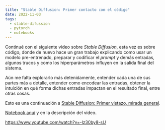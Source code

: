 ```yaml
---
title: "Stable Diffusion: Primer contacto con el código"
date: 2022-11-03
tags:
  - stable-difussion
  - pytorch
  - notebooks
---
```

Continué con el siguiente video sobre *Stable Diffusion*, esta vez es sobre código, donde de nuevo hace un gran trabajo explicando como usar un modelo pre-entrenado, preparar y codificar el *prompt* y demás entradas, algunos trucos y como los hiperparámetros influyen en la salida final del sistema.

Aún me falta explorarlo más detenidamente, entender cada una de sus partes más a detalle, entender como encodear las entradas, obtener la intuición en qué forma dichas entradas impactan en el resultado final, entre otras cosas.

Esto es una continuación a [Stable Diffusion: Primer vistazo, mirada general](/2022/11/stable-diffusion-primer-vistazo-mirada-general/).

[Notebook aquí](https://colab.research.google.com/drive/1roZqqhsdpCXZr8kgV_Bx_ABVBPgea3lX?usp=sharing) y en la descripción del video.

<https://www.youtube.com/watch?v=-lz30by8-sU>

